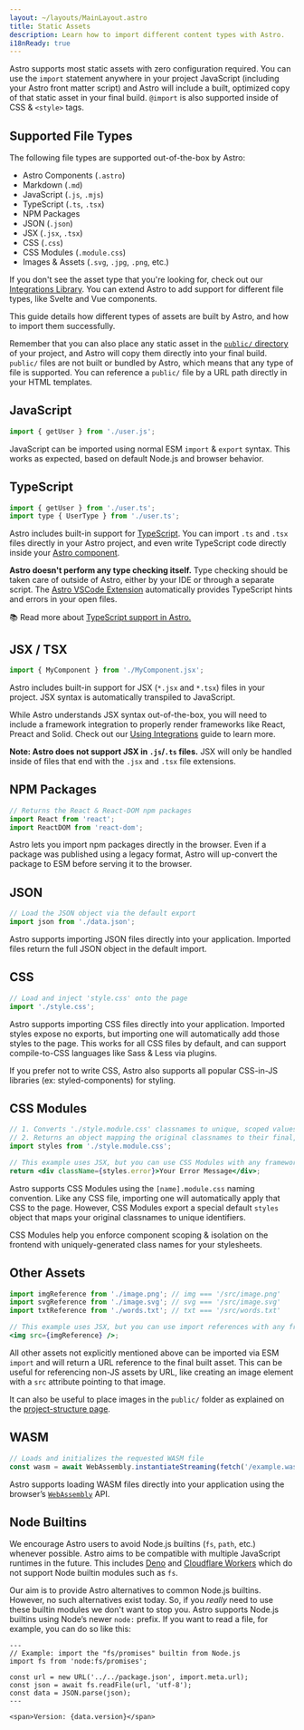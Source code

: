 ```yaml
---
layout: ~/layouts/MainLayout.astro
title: Static Assets
description: Learn how to import different content types with Astro.
i18nReady: true
---
```


Astro supports most static assets with zero configuration required. You can use the `import` statement anywhere in your project JavaScript (including your Astro front matter script) and Astro will include a built, optimized copy of that static asset in your final build. `@import` is also supported inside of CSS & `<style>` tags.

## Supported File Types

The following file types are supported out-of-the-box by Astro:

- Astro Components (`.astro`)
- Markdown (`.md`)
- JavaScript (`.js`, `.mjs`)
- TypeScript (`.ts`, `.tsx`)
- NPM Packages
- JSON (`.json`)
- JSX (`.jsx`, `.tsx`)
- CSS (`.css`)
- CSS Modules (`.module.css`)
- Images & Assets (`.svg`, `.jpg`, `.png`, etc.)

If you don't see the asset type that you're looking for, check out our [Integrations Library](https://astro.build/integrations/). You can extend Astro to add support for different file types, like Svelte and Vue components.

This guide details how different types of assets are built by Astro, and how to import them successfully.

Remember that you can also place any static asset in the [`public/` directory](/en/core-concepts/project-structure/#public) of your project, and Astro will copy them directly into your final build. `public/` files are not built or bundled by Astro, which means that any type of file is supported. You can reference a `public/` file by a URL path directly in your HTML templates.

## JavaScript

```js
import { getUser } from './user.js';
```

JavaScript can be imported using normal ESM `import` & `export` syntax. This works as expected, based on default Node.js and browser behavior.

## TypeScript

```js
import { getUser } from './user.ts';
import type { UserType } from './user.ts';
```

Astro includes built-in support for [TypeScript](https://www.typescriptlang.org/). You can import `.ts` and `.tsx` files directly in your Astro project, and even write TypeScript code directly inside your [Astro component](/en/core-concepts/astro-components/#the-component-script).

**Astro doesn't perform any type checking itself.** Type checking should be taken care of outside of Astro, either by your IDE or through a separate script. The [Astro VSCode Extension](/en/editor-setup/) automatically provides TypeScript hints and errors in your open files.

📚 Read more about [TypeScript support in Astro.](/en/guides/typescript/)

## JSX / TSX

```js
import { MyComponent } from './MyComponent.jsx';
```

Astro includes built-in support for JSX (`*.jsx` and `*.tsx`) files in your project. JSX syntax is automatically transpiled to JavaScript.

While Astro understands JSX syntax out-of-the-box, you will need to include a framework integration to properly render frameworks like React, Preact and Solid. Check out our [Using Integrations](/en/guides/integrations-guide/) guide to learn more.

**Note: Astro does not support JSX in `.js`/`.ts` files.** JSX will only be handled inside of files that end with the `.jsx` and `.tsx` file extensions.


## NPM Packages

```js
// Returns the React & React-DOM npm packages
import React from 'react';
import ReactDOM from 'react-dom';
```

Astro lets you import npm packages directly in the browser. Even if a package was published using a legacy format, Astro will up-convert the package to ESM before serving it to the browser.


## JSON

```js
// Load the JSON object via the default export
import json from './data.json';
```

Astro supports importing JSON files directly into your application. Imported files return the full JSON object in the default import.

## CSS

```js
// Load and inject 'style.css' onto the page
import './style.css';
```

Astro supports importing CSS files directly into your application. Imported styles expose no exports, but importing one will automatically add those styles to the page. This works for all CSS files by default, and can support compile-to-CSS languages like Sass & Less via plugins.

If you prefer not to write CSS, Astro also supports all popular CSS-in-JS libraries (ex: styled-components) for styling.

## CSS Modules

```jsx
// 1. Converts './style.module.css' classnames to unique, scoped values.
// 2. Returns an object mapping the original classnames to their final, scoped value.
import styles from './style.module.css';

// This example uses JSX, but you can use CSS Modules with any framework.
return <div className={styles.error}>Your Error Message</div>;
```

Astro supports CSS Modules using the `[name].module.css` naming convention. Like any CSS file, importing one will automatically apply that CSS to the page. However, CSS Modules export a special default `styles` object that maps your original classnames to unique identifiers.

CSS Modules help you enforce component scoping & isolation on the frontend with uniquely-generated class names for your stylesheets.

## Other Assets

```jsx
import imgReference from './image.png'; // img === '/src/image.png'
import svgReference from './image.svg'; // svg === '/src/image.svg'
import txtReference from './words.txt'; // txt === '/src/words.txt'

// This example uses JSX, but you can use import references with any framework.
<img src={imgReference} />;
```

All other assets not explicitly mentioned above can be imported via ESM `import` and will return a URL reference to the final built asset. This can be useful for referencing non-JS assets by URL, like creating an image element with a `src` attribute pointing to that image.

It can also be useful to place images in the `public/` folder as explained on the [project-structure page](/en/core-concepts/project-structure/#public).

## WASM

```js
// Loads and initializes the requested WASM file
const wasm = await WebAssembly.instantiateStreaming(fetch('/example.wasm'));
```

Astro supports loading WASM files directly into your application using the browser’s [`WebAssembly`](https://developer.mozilla.org/en-US/docs/Web/JavaScript/Reference/Global_Objects/WebAssembly) API.


## Node Builtins

We encourage Astro users to avoid Node.js builtins (`fs`, `path`, etc.) whenever possible. Astro aims to be compatible with multiple JavaScript runtimes in the future. This includes [Deno](https://deno.land/) and [Cloudflare Workers](https://workers.cloudflare.com/) which do not support Node builtin modules such as `fs`.

Our aim is to provide Astro alternatives to common Node.js builtins. However, no such alternatives exist today. So, if you _really_ need to use these builtin modules we don't want to stop you. Astro supports Node.js builtins using Node’s newer `node:` prefix. If you want to read a file, for example, you can do so like this:

```astro
---
// Example: import the "fs/promises" builtin from Node.js
import fs from 'node:fs/promises';

const url = new URL('../../package.json', import.meta.url);
const json = await fs.readFile(url, 'utf-8');
const data = JSON.parse(json);
---

<span>Version: {data.version}</span>
```
